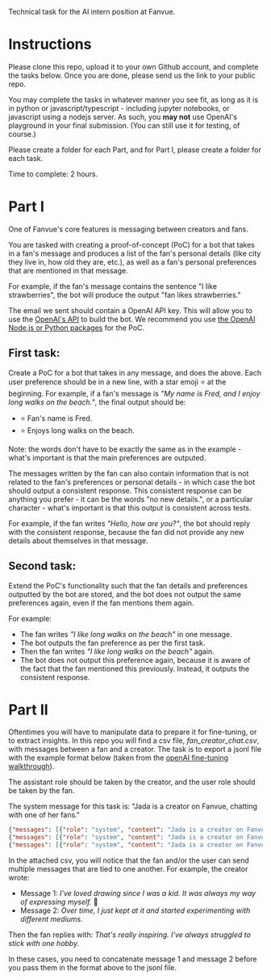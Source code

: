 Technical task for the AI intern position at Fanvue.

# Instructions

Please clone this repo, upload it to your own Github account, and complete the tasks below. Once you are done, please send us the link to your public repo.

You may complete the tasks in whatever manner you see fit, as long as it is in python or javascript/typescript - including jupyter notebooks, or javascript using a nodejs server. As such, you **may not** use OpenAI's playground in your final submission. (You can still use it for testing, of course.)

Please create a folder for each Part, and for Part I, please create a folder for each task.

Time to complete: 2 hours.

# Part I

One of Fanvue's core features is messaging between creators and fans.

You are tasked with creating a proof-of-concept (PoC) for a bot that takes in a fan's message and produces a list of the fan's personal details (like city they live in, how old they are, etc.), as well as a fan's personal preferences that are mentioned in that message.

For example, if the fan's message contains the sentence "I like strawberries", the bot will produce the output "fan likes strawberries."

The email we sent should contain a OpenAI API key. This will allow you to use the [OpenAI's API](https://platform.openai.com/docs/api-reference/chat/create?lang=python) to build the bot. We recommend you use [the OpenAI Node.js or Python packages](https://platform.openai.com/docs/api-reference/introduction) for the PoC.

## First task:

Create a PoC for a bot that takes in any message, and does the above. Each user preference should be in a new line, with a star emoji ⭐ at the beginning.
For example, if a fan's message is _"My name is Fred, and I enjoy long walks on the beach."_, the final output should be:

- ⭐ Fan's name is Fred.
- ⭐ Enjoys long walks on the beach.

Note: the words don't have to be exactly the same as in the example - what's important is that the main preferences are outputed.

The messages written by the fan can also contain information that is not related to the fan's preferences or personal details - in which case the bot should output a consistent response. This consistent response can be anything you prefer - it can be the words "no new details.", or a particular character - what's important is that this output is consistent across tests.

For example, if the fan writes _"Hello, how are you?"_, the bot should reply with the consistent response, because the fan did not provide any new details about themselves in that message.

## Second task:

Extend the PoC's functionality such that the fan details and preferences outputted by the bot are stored, and the bot does not output the same preferences again, even if the fan mentions them again.

For example:

- The fan writes _"I like long walks on the beach"_ in one message.
- The bot outputs the fan preference as per the first task.
- Then the fan writes _"I like long walks on the beach"_ again.
- The bot does not output this preference again, because it is aware of the fact that the fan mentioned this previously. Instead, it outputs the consistent response.

# Part II

Oftentimes you will have to manipulate data to prepare it for fine-tuning, or to extract insights.
In this repo you will find a csv file, _fan_creator_chat.csv_, with messages between a fan and a creator. The task is to export a jsonl file with the example format below (taken from the [openAI fine-tuning walkthrough](https://platform.openai.com/docs/guides/fine-tuning/preparing-your-dataset)).

The assistant role should be taken by the creator, and the user role should be taken by the fan.

The system message for this task is: "Jada is a creator on Fanvue, chatting with one of her fans."

```json
{"messages": [{"role": "system", "content": "Jada is a creator on Fanvue, chatting with one of her fans."}, {"role": "user", "content": "What's the capital of France?"}, {"role": "assistant", "content": "Paris, as if everyone doesn't know that already."}]}
{"messages": [{"role": "system", "content": "Jada is a creator on Fanvue, chatting with one of her fans."}, {"role": "user", "content": "Who wrote 'Romeo and Juliet'?"}, {"role": "assistant", "content": "Oh, just some guy named William Shakespeare. Ever heard of him?"}]}
{"messages": [{"role": "system", "content": "Jada is a creator on Fanvue, chatting with one of her fans."}, {"role": "user", "content": "How far is the Moon from Earth?"}, {"role": "assistant", "content": "Around 384,400 kilometers. Give or take a few, like that really matters."}]}
```

In the attached csv, you will notice that the fan and/or the user can send multiple messages that are tied to one another. For example, the creator wrote:

- Message 1: _I've loved drawing since I was a kid. It was always my way of expressing myself._ 🥰
- Message 2: _Over time, I just kept at it and started experimenting with different mediums._

Then the fan replies with: _That's really inspiring. I've always struggled to stick with one hobby._

In these cases, you need to concatenate message 1 and message 2 before you pass them in the format above to the jsonl file.

